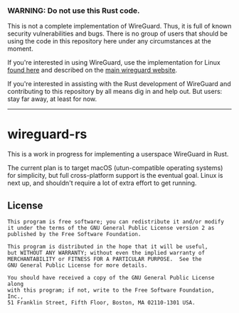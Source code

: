 ### WARNING: Do not use this Rust code.

This is not a complete implementation of WireGuard. Thus, it is full of known
security vulnerabilities and bugs. There is no group of users that should be 
using the code in this repository here under any circumstances at the moment.

If you're interested in using WireGuard, use the implementation for Linux
[found here](https://git.zx2c4.com/WireGuard/) and described on the 
[main wireguard website](https://www.wireguard.com/).


If you're interested in assisting with the Rust development of WireGuard and 
contributing to this repository by all means dig in and help out. But users: 
stay far away, at least for now.

-------

# wireguard-rs

This is a work in progress for implementing a userspace WireGuard in Rust.

The current plan is to target macOS (utun-compatible operating systems) for
simplicity, but full cross-platform support is the eventual goal. Linux
is next up, and shouldn't require a lot of extra effort to get running.

## License

    This program is free software; you can redistribute it and/or modify
    it under the terms of the GNU General Public License version 2 as
    published by the Free Software Foundation.

    This program is distributed in the hope that it will be useful,
    but WITHOUT ANY WARRANTY; without even the implied warranty of
    MERCHANTABILITY or FITNESS FOR A PARTICULAR PURPOSE.  See the
    GNU General Public License for more details.

    You should have received a copy of the GNU General Public License along
    with this program; if not, write to the Free Software Foundation, Inc.,
    51 Franklin Street, Fifth Floor, Boston, MA 02110-1301 USA.



